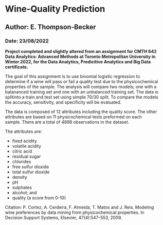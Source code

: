 # Wine-Quality Prediction

## Author: E. Thompson-Becker 
### Date: 23/08/2022
**Project completed and slightly altered from an assignment for CMTH 642 Data Analytics: Advanced Methods at Toronto Metropolitan University in Winter 2022, for the Data Analytics, Predicitive Analytics and Big Data certificate.**

The goal of this assignment is to use binomial logistic regression to determine if a wine will pass or fail a quality test due to the physicochemical properties of the sample. The analysis will compare two models; one with a balananced training set and one with an unbalanced training set. The data is splitinto a train and test set using simple 70/30 split. To compare the models the accuracy, sensitivity, and specificity will be evaluated. 

The data is composed of 12 attributes including the quality score. The other attributes are based on 11 physicochemical tests preformed on each sample. There are a total of 4898 observations in the dataset. 

The attributes are:
  - fixed acidity
  - volatile acidity
  - citric acid
  - residual sugar
  - chlorides
  - free sulfur dioxide 
  - total sulfur dioxide
  - density
  - pH
  - sulphates
  - alcohol; and
  - quality (a score from 0-10)

Citation: 
P. Cortez, A. Cerdeira, F. Almeida, T. Matos and J. Reis.
Modeling wine preferences by data mining from physicochemical properties. In Decision Support Systems, Elsevier, 47(4):547-553, 2009.
